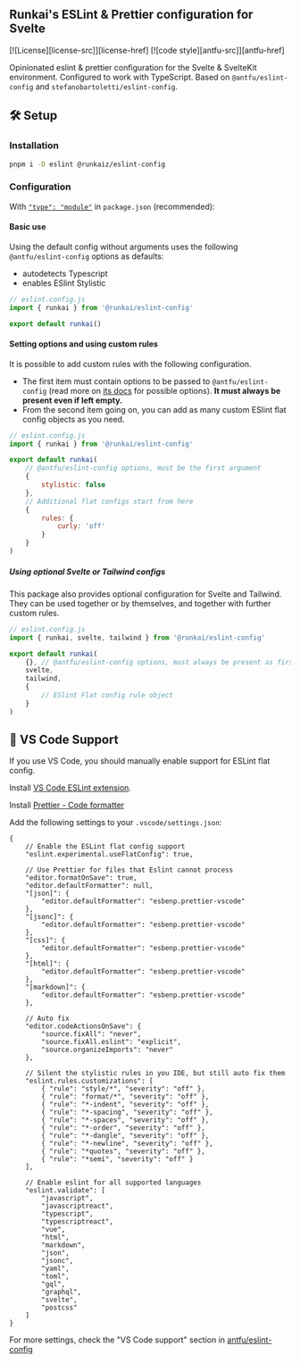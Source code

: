 ## Runkai's ESLint & Prettier configuration for Svelte

[![License][license-src]][license-href]
[![code style][antfu-src]][antfu-href]

Opinionated eslint & prettier configuration for the Svelte & SvelteKit environment. Configured to work with TypeScript. Based on `@antfu/eslint-config` and `stefanobartoletti/eslint-config`.

## 🛠️ Setup

### Installation

```bash
pnpm i -D eslint @runkaiz/eslint-config
```

### Configuration

With [`"type": "module"`](https://nodejs.org/api/packages.html#type) in `package.json` (recommended):

#### Basic use

Using the default config without arguments uses the following `@antfu/eslint-config` options as defaults:

-   autodetects Typescript
-   enables ESlint Stylistic

```js
// eslint.config.js
import { runkai } from '@runkai/eslint-config'

export default runkai()
```

#### Setting options and using custom rules

It is possible to add custom rules with the following configuration.

-   The first item must contain options to be passed to `@antfu/eslint-config` (read more on [its docs](https://github.com/antfu/eslint-config) for possible options). **It must always be present even if left empty.**
-   From the second item going on, you can add as many custom ESlint flat config objects as you need.

```js
// eslint.config.js
import { runkai } from '@runkai/eslint-config'

export default runkai(
    // @antfu/eslint-config options, must be the first argument
    {
        stylistic: false
    },
    // Additional flat configs start from here
    {
        rules: {
            curly: 'off'
        }
    }
)
```

##### Using optional Svelte or Tailwind configs

This package also provides optional configuration for Svelte and Tailwind. They can be used together or by themselves, and together with further custom rules.

```js
// eslint.config.js
import { runkai, svelte, tailwind } from '@runkai/eslint-config'

export default runkai(
    {}, // @antfu/eslint-config options, must always be present as first item
    svelte,
    tailwind,
    {
        // ESlint Flat config rule object
    }
)
```

## 📝 VS Code Support

If you use VS Code, you should manually enable support for ESLint flat config.

Install [VS Code ESLint extension](https://marketplace.visualstudio.com/items?itemName=dbaeumer.vscode-eslint).

Install [Prettier - Code formatter](https://marketplace.visualstudio.com/items?itemName=esbenp.prettier-vscode)

Add the following settings to your `.vscode/settings.json`:

```jsonc
{
    // Enable the ESLint flat config support
    "eslint.experimental.useFlatConfig": true,

    // Use Prettier for files that Eslint cannot process
    "editor.formatOnSave": true,
    "editor.defaultFormatter": null,
    "[json]": {
        "editor.defaultFormatter": "esbenp.prettier-vscode"
    },
    "[jsonc]": {
        "editor.defaultFormatter": "esbenp.prettier-vscode"
    },
    "[css]": {
        "editor.defaultFormatter": "esbenp.prettier-vscode"
    },
    "[html]": {
        "editor.defaultFormatter": "esbenp.prettier-vscode"
    },
    "[markdown]": {
        "editor.defaultFormatter": "esbenp.prettier-vscode"
    },

    // Auto fix
    "editor.codeActionsOnSave": {
        "source.fixAll": "never",
        "source.fixAll.eslint": "explicit",
        "source.organizeImports": "never"
    },

    // Silent the stylistic rules in you IDE, but still auto fix them
    "eslint.rules.customizations": [
        { "rule": "style/*", "severity": "off" },
        { "rule": "format/*", "severity": "off" },
        { "rule": "*-indent", "severity": "off" },
        { "rule": "*-spacing", "severity": "off" },
        { "rule": "*-spaces", "severity": "off" },
        { "rule": "*-order", "severity": "off" },
        { "rule": "*-dangle", "severity": "off" },
        { "rule": "*-newline", "severity": "off" },
        { "rule": "*quotes", "severity": "off" },
        { "rule": "*semi", "severity": "off" }
    ],

    // Enable eslint for all supported languages
    "eslint.validate": [
        "javascript",
        "javascriptreact",
        "typescript",
        "typescriptreact",
        "vue",
        "html",
        "markdown",
        "json",
        "jsonc",
        "yaml",
        "toml",
        "gql",
        "graphql",
        "svelte",
        "postcss"
    ]
}
```

For more settings, check the "VS Code support" section in [antfu/eslint-config](https://github.com/antfu/eslint-config#vs-code-support-auto-fix)
